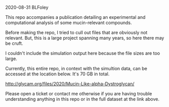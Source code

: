 2020-08-31  BLFoley

This repo accompanies a publication detailing an experimental and 
computational analysis of some mucin-relevant compounds.

Before making the repo, I tried to cull out files that are obviously
not relevant.  But, this is a large project spanning many years,
so here there may be cruft.

I couldn't include the simulation output here because the file
sizes are too large.  

Currently, this entire repo, in context with the simultion data,
can be accessed at the location below.  It's 70 GB in total.

http://glycam.org/files/2020/Mucin-Like-alpha-Dystroglycan/

Please open a ticket or contact me otherwise if you are having 
trouble understanding anything in this repo or in the full
dataset at the link above.

